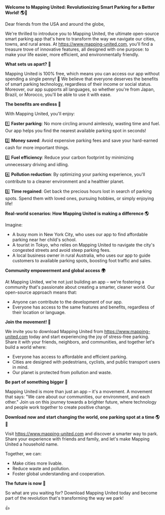 **Welcome to Mapping United: Revolutionizing Smart Parking for a Better World! 🌎🚗**

Dear friends from the USA and around the globe,

We're thrilled to introduce you to Mapping United, the ultimate open-source smart parking app that's here to transform the way we navigate our cities, towns, and rural areas. At https://www.mapping-united.com, you'll find a treasure trove of innovative features, all designed with one purpose: to make your life easier, more efficient, and environmentally friendly.

**What sets us apart? 🤔**

Mapping United is 100% free, which means you can access our app without spending a single penny! 💸 We believe that everyone deserves the benefits of smart parking technology, regardless of their income or social status. Moreover, our app supports all languages, so whether you're from Japan, Brazil, or Morocco, you'll be able to use it with ease.

**The benefits are endless 🌟**

With Mapping United, you'll enjoy:

1️⃣ **Faster parking**: No more circling around aimlessly, wasting time and fuel. Our app helps you find the nearest available parking spot in seconds!

2️⃣ **Money saved**: Avoid expensive parking fees and save your hard-earned cash for more important things.

3️⃣ **Fuel efficiency**: Reduce your carbon footprint by minimizing unnecessary driving and idling.

4️⃣ **Pollution reduction**: By optimizing your parking experience, you'll contribute to a cleaner environment and a healthier planet.

5️⃣ **Time regained**: Get back the precious hours lost in search of parking spots. Spend them with loved ones, pursuing hobbies, or simply enjoying life!

**Real-world scenarios: How Mapping United is making a difference 🌎**

Imagine:

* A busy mom in New York City, who uses our app to find affordable parking near her child's school.
* A tourist in Tokyo, who relies on Mapping United to navigate the city's congested streets and avoid steep parking fees.
* A local business owner in rural Australia, who uses our app to guide customers to available parking spots, boosting foot traffic and sales.

**Community empowerment and global access 🌍**

At Mapping United, we're not just building an app – we're fostering a community that's passionate about creating a smarter, cleaner world. Our open-source approach means that:

* Anyone can contribute to the development of our app.
* Everyone has access to the same features and benefits, regardless of their location or language.

**Join the movement! 🚀**

We invite you to download Mapping United from https://www.mapping-united.com today and start experiencing the joy of stress-free parking. Share it with your friends, neighbors, and communities, and together let's build a world where:

* Everyone has access to affordable and efficient parking.
* Cities are designed with pedestrians, cyclists, and public transport users in mind.
* Our planet is protected from pollution and waste.

**Be part of something bigger 🌟**

Mapping United is more than just an app – it's a movement. A movement that says: "We care about our communities, our environment, and each other." Join us on this journey towards a brighter future, where technology and people work together to create positive change.

**Download now and start changing the world, one parking spot at a time 🌎🚗**

Visit https://www.mapping-united.com and discover a smarter way to park. Share your experience with friends and family, and let's make Mapping United a household name.

Together, we can:

* Make cities more livable.
* Reduce waste and pollution.
* Foster global understanding and cooperation.

**The future is now 🌟**

So what are you waiting for? Download Mapping United today and become part of the revolution that's transforming the way we park!

👍